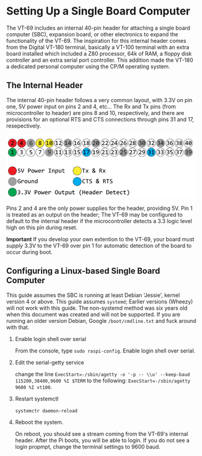 # Setting Up a Single Board Computer

The VT-69 includes an internal 40-pin header for attaching a single board computer (SBC), expansion board, or other electronics to expand the functionality of the VT-69. The inspiration for this internal header comes from the Digital VT-180 terminal, basically a VT-100 terminal with an extra board installed which included a Z80 processor, 64k of RAM, a floppy disk controller and an extra serial port controller. This addition made the VT-180 a dedicated personal computer using the CP/M operating system.

## The Internal Header

The internal 40-pin header follows a very common layout, with 3.3V on pin one, 5V power input on pins 2 and 4, etc... The Rx and Tx pins (from microcontroller to header) are pins 8 and 10, respectively, and there are provisions for an optional RTS and CTS connections through pins 31 and 17, resepectively.

![Diagram of pin header](https://github.com/ViolenceWorks/VT-69/blob/main/Documentation/ArtAssets/40PinHeader.png)

Pins 2 and 4 are the only power supplies for the header, providing 5V. Pin 1 is treated as an output on the header; The VT-69 may be configured to default to the internal header if the microcontroller detects a 3.3 logic level high on this pin during reset.

**Important** If you develop your own extention to the VT-69, your board must _supply_ 3.3V to the VT-69 over pin 1 for automatic detection of the board to occur during boot. 

## Configuring a Linux-based Single Board Computer

This guide assumes the SBC is running at least Debian 'Jessie', kernel version 4 or above. This guide assumes `systemd`; Earlier versions (Wheezy) will not work with this guide. The non-systemd method was six years old when this document was created and will not be supported. If you are running an older version Debian, Google `/boot/cmdline.txt` and fuck around with that. 

1. Enable login shell over serial

	From the console, type `sudo raspi-config`. Enable login shell over serial.

2. Edit the serial-getty service

	change the line `ExecStart=-/sbin/agetty -o '-p -- \\u' --keep-baud 115200,38400,9600 %I $TERM` to the following: `ExecStart=-/sbin/agetty 9600 %I vt100`.

3. Restart systemctl

	`systemctr daemon-reload`

4. Reboot the system.

	On reboot, you should see a stream coming from the VT-69's internal header. After the Pi boots, you will be able to login. If you do not see a login propmpt, change the terminal settings to 9600 baud.
